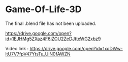 # Game-Of-Life-3D

The final .blend file has not been uploaded.

https://drive.google.com/open?id=1EJHMg5ZXaz4F6iZOU2ZeDJtteWG2xbz9

Video link : https://drive.google.com/open?id=1xoDWw-ltU7V7fpV47YtsTu_UiN0fAWZN
